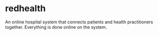 # redhealth
An online hospital system that connects patients and health practitioners together. Everything is done online on the system.
